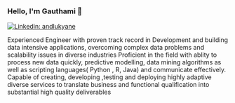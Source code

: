### Hello, I'm Gauthami 👋
[![Linkedin: andlukyane](https://img.shields.io/badge/-GauthamiKuravi-blue?style=flat-square&logo=Linkedin&logoColor=white&link=https://www.linkedin.com/in/sai-k-617b01192/)](https://www.linkedin.com/in/sai-k-617b01192/)


Experienced Engineer with proven track record   in Development and building data intensive applications, overcoming complex data problems and scalability  issues in diverse industries Proficient in the  field with  ablity to process new data quickly, predictive modelling, data mining algorithms as well as scripting languages( Python , R, Java) and communicate effectively. Capable of creating, developing ,testing and deploying highly adaptive diverse services to translate business and functional qualification into substantial high quality deliverables   <br/>

<br/>

  


